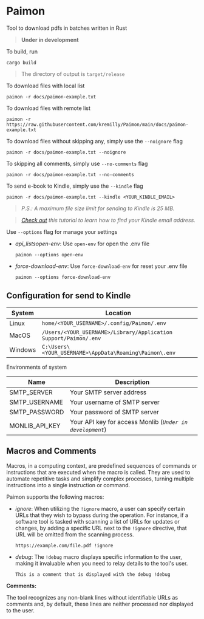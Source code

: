 # Paimon

Tool to download pdfs in batches written in Rust

> **Under in development**

To build, run

```shell
cargo build
```

> The directory of output is `target/release`

To download files with local list

```shell
paimon -r docs/paimon-example.txt
```

To download files with remote list

```shell
paimon -r https://raw.githubusercontent.com/kremilly/Paimon/main/docs/paimon-example.txt
```

To download files without skipping any, simply use the `--noignore` flag

```shell
paimon -r docs/paimon-example.txt --noignore
```

To skipping all comments, simply use `--no-comments` flag

```shell
paimon -r docs/paimon-example.txt --no-comments
```

To send e-book to Kindle, simply use the `--kindle` flag

```shell
paimon -r docs/paimon-example.txt --kindle <YOUR_KINDLE_EMAIL>
```

> *P.S.: A maximum file size limit for sending to Kindle is 25 MB.*

> *[Check out](https://www.lifewire.com/find-kindle-email-address-5271915) this tutorial to learn how to find your Kindle email address.*

Use `--options` flag for manage your settings

* *api_listsopen-env*: Use `open-env` for open the .env file

  ```shell
  paimon --options open-env
  ```
* *force-download-env*: Use `force-download-env` for reset your  .env file

  ```shell
  paimon --options force-download-env
  ```

## Configuration for send to Kindle

| System  | Location                                                           |
| ------- | ------------------------------------------------------------------ |
| Linux   | `home/<YOUR_USERNAME>/.config/Paimon/.env`                       |
| MacOS   | `/Users/<YOUR_USERNAME>/Library/Application Support/Paimon/.env` |
| Windows | `C:\Users\<YOUR_USERNAME>\AppData\Roaming\Paimon\.env`           |

Environments of system

| Name           | Description                                                    |
| -------------- | -------------------------------------------------------------- |
| SMTP_SERVER    | Your SMTP server address                                       |
| SMTP_USERNAME  | Your username of SMTP server                                   |
| SMTP_PASSWORD  | Your password of SMTP server                                   |
| MONLIB_API_KEY | Your API key for access Monlib (*`Under in development`*) |

## Macros and Comments

Macros, in a computing context, are predefined sequences of commands or instructions that are executed when the macro is called. They are used to automate repetitive tasks and simplify complex processes, turning multiple instructions into a single instruction or command.

Paimon supports the following macros:

* *ignore*: When utilizing the `!ignore` macro, a user can specify certain URLs that they wish to bypass during the operation. For instance, if a software tool is tasked with scanning a list of URLs for updates or changes, by adding a specific URL next to the `!ignore` directive, that URL will be omitted from the scanning process.

  ```shell
  https://example.com/file.pdf !ignore
  ```
* *debug*:  The `!debug` macro displays specific information to the user, making it invaluable when you need to relay details to the tool's user.

  ```shell
  This is a comment that is displayed with the debug !debug
  ```

**Comments:**

The tool recognizes any non-blank lines without identifiable URLs as comments and, by default, these lines are neither processed nor displayed to the user.
